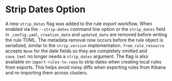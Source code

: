 # Strip Dates Option

A new `strip_dates` flag was added to the rule export workflow. When enabled via the
`--strip-dates` command line option or the `strip_dates` field in `_config.yaml`,
`creation_date` and `updated_date` are removed before writing the rule TOML.
The metadata removal now occurs before the rule object is serialized, similar to
the `strip_version` implementation. `from_rule_resource` accepts `None` for the
date fields so they are completely omitted and `save_toml` no longer needs a
`strip_dates` argument. The flag is also available on `import-rules-to-repo` to
strip dates when creating local rules from exports.
This helps avoid noisy diffs when exporting rules from Kibana and re-importing
them across clusters.

